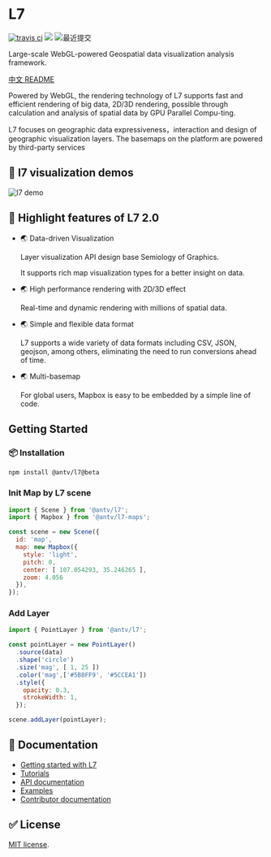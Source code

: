 # L7

[![travis ci](https://travis-ci.com/antvis/L7.svg?branch=master)](https://travis-ci.com/antvis/L7) [![](https://flat.badgen.net/npm/v/@antv/l7?icon=npm)](https://www.npmjs.com/package/@antv/l7) ![最近提交](https://badgen.net/github/last-commit/antvis/L7)

Large-scale WebGL-powered Geospatial data visualization analysis framework.

[中文 README](./README.zh-CN.md)

Powered by WebGL, the rendering technology of L7 supports fast and efficient rendering of big data, 2D/3D rendering, possible through calculation and analysis of spatial data by GPU Parallel Compu-ting.

L7 focuses on  geographic data expressiveness，interaction and design of geographic visualization layers. The basemaps on the platform are powered by third-party services 


## 🌄 l7 visualization demos

![l7 demo](https://gw.alipayobjects.com/mdn/antv_site/afts/img/A*SGU-QIZsnyoAAAAAAAAAAABkARQnAQ)


## 🌟 Highlight features of L7 2.0

- 🌏 Data-driven Visualization
 
  Layer visualization API design base Semiology of Graphics.

  It supports rich map visualization types for a better insight on data.

- 🌏 High performance rendering with 2D/3D effect
	
  Real-time and dynamic rendering with millions of spatial data.

- 🌏 Simple and flexible data format

  L7 supports a wide variety of data formats including CSV, JSON, geojson, among others, eliminating the need to run conversions ahead of time.

- 🌏 Multi-basemap

  For global users, Mapbox is easy to be embedded by a simple line of code.

## Getting Started

### 📦 Installation

```
npm install @antv/l7@beta
```

### Init Map by L7 scene

```javascript
import { Scene } from '@antv/l7';
import { Mapbox } from '@antv/l7-maps';

const scene = new Scene({
  id: 'map',
  map: new Mapbox({
    style: 'light',
    pitch: 0,
    center: [ 107.054293, 35.246265 ],
    zoom: 4.056
  }),
});
```

### Add Layer


```javascript
import { PointLayer } from '@antv/l7';

const pointLayer = new PointLayer()
  .source(data)
  .shape('circle')
  .size('mag', [ 1, 25 ])
  .color('mag',['#5B8FF9', '#5CCEA1'])
  .style({
    opacity: 0.3,
    strokeWidth: 1,
  });

scene.addLayer(pointLayer);
```

## :memo: Documentation

- [Getting started with L7](https://l7.antv.vision/en/docs/api/l7)
- [Tutorials](https://l7.antv.vision/en/docs/tutorial/quickstart)
- [API documentation](https://l7.antv.vision/en/docs/api/l7)
- [Examples](https://l7.antv.vision/en/examples/gallery/basic)
- [Contributor documentation](./.github/CONTRIBUTING.md)

## ✅ License

[MIT license](./LICENSE).
